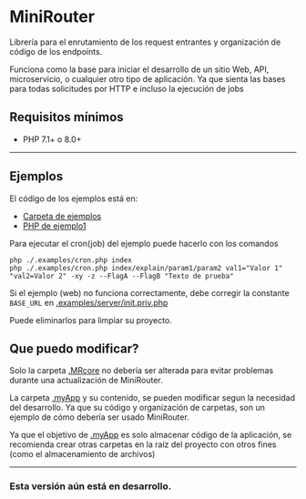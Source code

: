 # MiniRouter
Librería para el enrutamiento de los request entrantes y organización de código de los endpoints.

Funciona como la base para iniciar el desarrollo de un sitio Web, API, microservicio, o cualquier otro tipo de aplicación.
Ya que sienta las bases para todas solicitudes por HTTP e incluso la ejecución de jobs

## Requisitos mínimos

- PHP 7.1+ o 8.0+

---
## Ejemplos

El código de los ejemplos está en:
- [Carpeta de ejemplos](.examples)
- [PHP de ejemplo1](example1.php)

Para ejecutar el cron(job) del ejemplo puede hacerlo con los comandos
```shell
php ./.examples/cron.php index
php ./.examples/cron.php index/explain/param1/param2 val1="Valor 1" "val2=Valor 2" -xy -z --FlagA --FlagB "Texto de prueba"
```

Si el ejemplo (web) no funciona correctamente, debe corregir la constante `BASE_URL` en [.examples/server/init.priv.php](.examples/server/init.priv.php)

Puede eliminarlos para limpiar su proyecto.

## Que puedo modificar?

Solo la carpeta [.MRcore](.MRcore) no debería ser alterada para evitar problemas durante una actualización de MiniRouter.

La carpeta [.myApp](.myApp) y su contenido, se pueden modificar segun la necesidad del desarrollo. Ya que su código y organización de carpetas, son un ejemplo de cómo debería ser usado MiniRouter.

Ya que el objetivo de [.myApp](.myApp) es solo almacenar código de la aplicación, se recomienda crear otras carpetas en la raíz del proyecto con otros fines (como el almacenamiento de archivos)

---

### Esta versión aún está en desarrollo. ###
